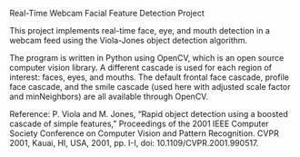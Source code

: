 Real-Time Webcam Facial Feature Detection Project

This project implements real-time face, eye, and mouth detection in a webcam feed using the Viola-Jones object detection algorithm.

The program is written in Python using OpenCV, which is an open source computer vision library.  A different cascade is used for each region of interest:  faces, eyes, and mouths.  The default frontal face cascade, profile face cascade, and the smile cascade (used here with adjusted scale factor and minNeighbors) are all available through OpenCV.

Reference:  P. Viola and M. Jones, “Rapid object detection using a boosted cascade of simple features,” Proceedings of the 2001 IEEE Computer Society Conference on Computer Vision and Pattern Recognition. CVPR 2001, Kauai, HI, USA, 2001, pp. I-I, doi: 10.1109/CVPR.2001.990517. 
